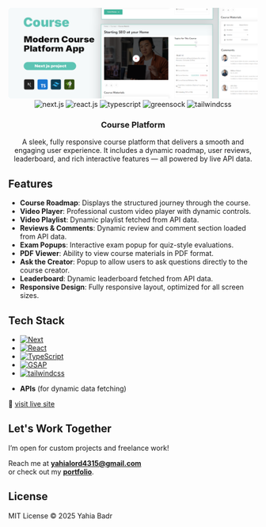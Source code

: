 <div align="center">
  <br />
    <a href="https://course-teal-ten.vercel.app" target="_blank" style="height:100px;">
      <img src="./public/assets/images/readme_preview.png" alt="Project Banner" >
    </a>
  <br />

  <div>
    <img src="https://img.shields.io/badge/next.js-000000?style=for-the-badge&logo=nextdotjs&logoColor=white" alt="next.js" /> 
    <img src="https://img.shields.io/badge/-React_JS-black?style=for-the-badge&logoColor=white&logo=react&color=61DAFB" alt="react.js" />
    <img src="https://img.shields.io/badge/typescript-%23007ACC.svg?style=for-the-badge&logo=typescript&logoColor=white" alt="typescript" />
    <img src="https://img.shields.io/badge/-GSAP-black?style=for-the-badge&logoColor=white&logo=greensock&color=88CE02" alt="greensock" />
    <img src="https://img.shields.io/badge/-Tailwind_CSS-black?style=for-the-badge&logoColor=white&logo=tailwindcss&color=06B6D4" alt="tailwindcss" />
  </div>

  <h3 align="center">Course Platform</h3>

   <div align="center">   
     A sleek, fully responsive course platform that delivers a smooth and engaging user experience. It includes a dynamic roadmap, user reviews, leaderboard, and rich interactive features — all powered by live API data.
    </div>
</div>



## Features
- **Course Roadmap**: Displays the structured journey through the course.
- **Video Player**: Professional custom video player with dynamic controls.
- **Video Playlist**: Dynamic playlist fetched from API data.
- **Reviews & Comments**: Dynamic review and comment section loaded from API data.
- **Exam Popups**: Interactive exam popup for quiz-style evaluations.
- **PDF Viewer**: Ability to view course materials in PDF format.
- **Ask the Creator**: Popup to allow users to ask questions directly to the course creator.
- **Leaderboard**: Dynamic leaderboard fetched from API data.
- **Responsive Design**: Fully responsive layout, optimized for all screen sizes.

## Tech Stack
* [![Next][Next.js]][Next-url]
* [![React][React.js]][React-url]
* [![TypeScript](https://img.shields.io/badge/typescript-%23007ACC.svg?style=for-the-badge&logo=typescript&logoColor=white)](https://www.typescriptlang.org/)
* [![GSAP](https://img.shields.io/badge/-GSAP-black?style=for-the-badge&logoColor=white&logo=greensock&color=88CE02)](https://gsap.com/)
* [![tailwindcss][TailwindCSS]][tailwind-url]
- **APIs** (for dynamic data fetching)

🔗 [visit live site](https://course-teal-ten.vercel.app)

## Let's Work Together

I’m open for custom projects and freelance work!

Reach me at **[yahialord4315@gmail.com](mailto:yahialord4315@gmail.com)**  
or check out my **[portfolio](https://portfolio25-one.vercel.app/)**.

## License
MIT License © 2025 Yahia Badr

[TailwindCSS]:https://img.shields.io/badge/tailwindcss-%2338B2AC.svg?style=for-the-badge&logo=tailwind-css&logoColor=white
[tailwind-url]:https://tailwindcss.com/
[Next.js]: https://img.shields.io/badge/next.js-000000?style=for-the-badge&logo=nextdotjs&logoColor=white
[Next-url]: https://nextjs.org/
[React.js]: https://img.shields.io/badge/React-20232A?style=for-the-badge&logo=react&logoColor=61DAFB
[React-url]: https://reactjs.org/
